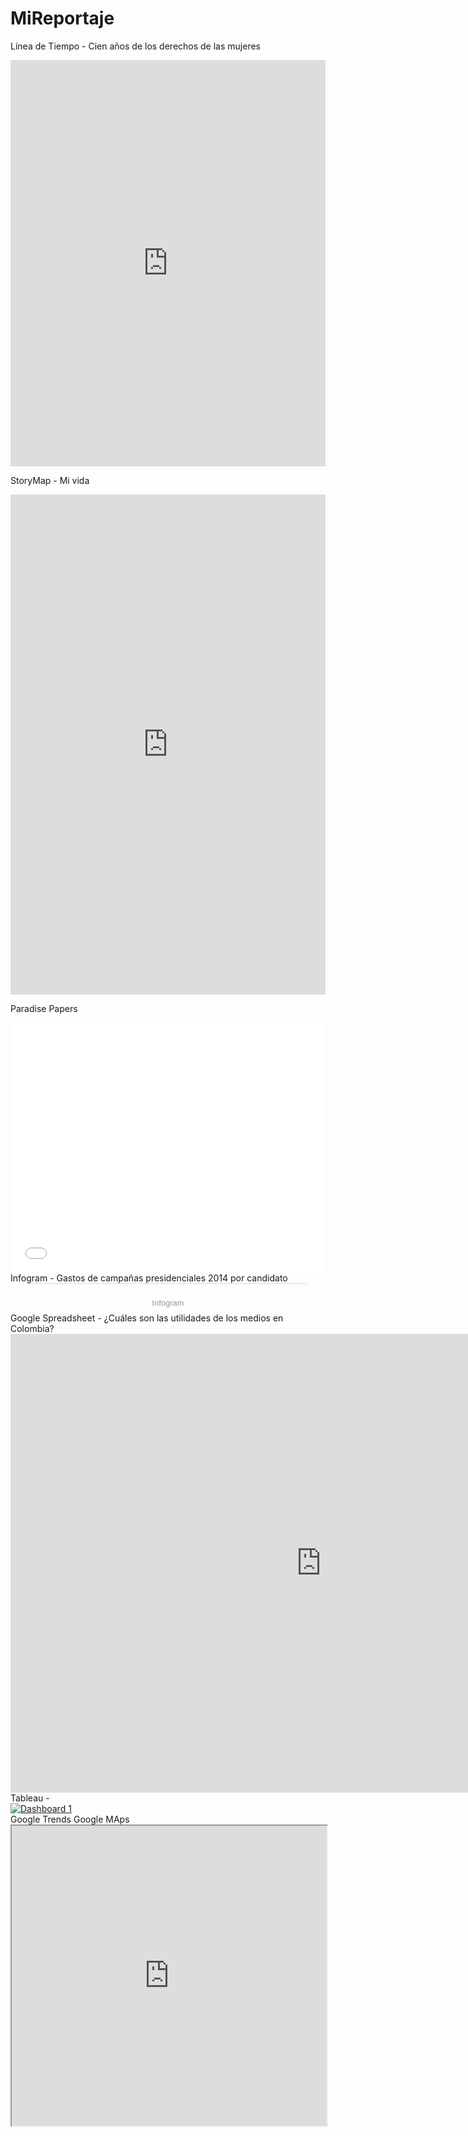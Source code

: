 # MiReportaje
Línea de Tiempo - Cien años de los derechos de las mujeres

<iframe src='https://cdn.knightlab.com/libs/timeline3/latest/embed/index.html?source=1mnUL1zAehVV7ttri4XTd1pCPZ7CUEAjT4pWrq4Q0T-4&font=Default&lang=en&initial_zoom=2&height=650' width='100%' height='650' webkitallowfullscreen mozallowfullscreen allowfullscreen frameborder='0'></iframe>

StoryMap - Mi vida

<iframe src="https://uploads.knightlab.com/storymapjs/df0cb2e7d495c1b671e71540ce768d63/mi-vida/index.html" frameborder="0" width="100%" height="800"></iframe>

Paradise Papers

<iframe id="datawrapper-chart-OTeuL" src="//datawrapper.dwcdn.net/OTeuL/1/" scrolling="no" frameborder="0" allowtransparency="true" allowfullscreen="allowfullscreen" webkitallowfullscreen="webkitallowfullscreen" mozallowfullscreen="mozallowfullscreen" oallowfullscreen="oallowfullscreen" msallowfullscreen="msallowfullscreen" style="width: 0; min-width: 100% !important;" height="400"></iframe>
Infogram - Gastos de campañas presidenciales 2014 por candidato
<div class="infogram-embed" data-id="159b7ec9-c036-44f0-8ac2-3bf4d5d80632" data-type="interactive" data-title=""></div><script>!function(e,t,s,i){var n="InfogramEmbeds",o=e.getElementsByTagName("script"),d=o[0],r=/^http:/.test(e.location)?"http:":"https:";if(/^\/{2}/.test(i)&&(i=r+i),window[n]&&window[n].initialized)window[n].process&&window[n].process();else if(!e.getElementById(s)){var a=e.createElement("script");a.async=1,a.id=s,a.src=i,d.parentNode.insertBefore(a,d)}}(document,0,"infogram-async","https://e.infogram.com/js/dist/embed-loader-min.js");</script><div style="padding:8px 0;font-family:Arial!important;font-size:13px!important;line-height:15px!important;text-align:center;border-top:1px solid #dadada;margin:0 30px"><br><a href="https://infogram.com" style="color:#989898!important;text-decoration:none!important;" target="_blank" rel="nofollow">Infogram</a></div>
Google Spreadsheet - ¿Cuáles son las utilidades de los medios en Colombia?
<iframe width="994.3382749326147" height="734" seamless frameborder="0" scrolling="no" src="https://docs.google.com/spreadsheets/d/e/2PACX-1vTC6rqIxta-EuYl8u6jz8L0VPGQpVvIQHIhMwMvY6_aURElVj0gPXWNSX-_OgxBTlOrcQMdUlNfER5T/pubchart?oid=1846557172&amp;format=interactive"></iframe>
Tableau - 
<div class='tableauPlaceholder' id='viz1511920395316' style='position: relative'><noscript><a href='#'><img alt='Dashboard 1 ' src='https:&#47;&#47;public.tableau.com&#47;static&#47;images&#47;Li&#47;Libro1_1154&#47;Dashboard1&#47;1_rss.png' style='border: none' /></a></noscript><object class='tableauViz'  style='display:none;'><param name='host_url' value='https%3A%2F%2Fpublic.tableau.com%2F' /> <param name='embed_code_version' value='3' /> <param name='site_root' value='' /><param name='name' value='Libro1_1154&#47;Dashboard1' /><param name='tabs' value='no' /><param name='toolbar' value='yes' /><param name='static_image' value='https:&#47;&#47;public.tableau.com&#47;static&#47;images&#47;Li&#47;Libro1_1154&#47;Dashboard1&#47;1.png' /> <param name='animate_transition' value='yes' /><param name='display_static_image' value='yes' /><param name='display_spinner' value='yes' /><param name='display_overlay' value='yes' /><param name='display_count' value='yes' /></object></div>         
Google Trends
<script type="text/javascript" src="https://ssl.gstatic.com/trends_nrtr/1225_RC03/embed_loader.js"></script> <script type="text/javascript"> trends.embed.renderExploreWidget("TIMESERIES", {"comparisonItem":[{"keyword":"/g/1q6mq6sx9","geo":"","time":"today 12-m"},{"keyword":"/m/038cf","geo":"","time":"today 12-m"}],"category":0,"property":""}, {"exploreQuery":"q=%2Fg%2F1q6mq6sx9,%2Fm%2F038cf&date=today 12-m,today 12-m","guestPath":"https://trends.google.es:443/trends/embed/"}); </script> 
Google MAps
<iframe src="https://www.google.com/maps/d/embed?mid=1SIc3SoWrRmjZQ0fUzl5EiKlSfAmBowF0" width="100%" height="480"></iframe>
